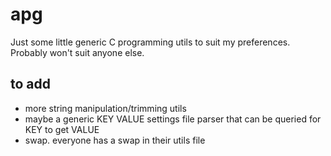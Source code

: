 # apg #

Just some little generic C programming utils to suit my preferences.
Probably won't suit anyone else.

## to add ##

* more string manipulation/trimming utils
* maybe a generic KEY VALUE settings file parser that can be queried for KEY to get VALUE
* swap. everyone has a swap in their utils file
